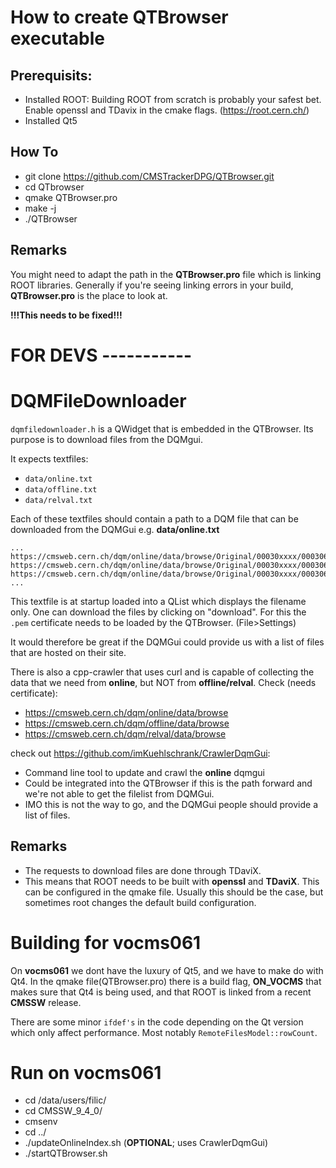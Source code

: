 # How to create QTBrowser executable

## Prerequisits:
* Installed ROOT: Building ROOT from scratch is probably your safest bet. Enable openssl and TDavix in the cmake flags. (https://root.cern.ch/) 
* Installed Qt5


## How To
* git clone https://github.com/CMSTrackerDPG/QTBrowser.git
* cd QTbrowser
* qmake QTBrowser.pro
* make -j
* ./QTBrowser

## Remarks

You might need to adapt the path in the **QTBrowser.pro** file which is linking ROOT libraries.
Generally if you're seeing linking errors in your build, **QTBrowser.pro** is the place to look at. 

**!!!This needs to be fixed!!!**


# FOR DEVS -----------

# DQMFileDownloader

<code>dqmfiledownloader.h</code> is a QWidget that is embedded in the QTBrowser. Its purpose is to download files from the DQMgui.

It expects textfiles: 

* <code>data/online.txt</code>
* <code>data/offline.txt</code>
* <code>data/relval.txt</code>

Each of these textfiles should contain a path to a DQM file that can be downloaded from the DQMGui
e.g. **data/online.txt**

```
...
https://cmsweb.cern.ch/dqm/online/data/browse/Original/00030xxxx/0003060xx/DQM_V0001_TrackingHLTBeamspotStream_R000306029.root
https://cmsweb.cern.ch/dqm/online/data/browse/Original/00030xxxx/0003060xx/DQM_V0001_PixelPhase1_R000306029.root
https://cmsweb.cern.ch/dqm/online/data/browse/Original/00030xxxx/0003060xx/DQM_V0001_SiStrip_R000306029.root
...
```

This textfile is at startup loaded into a QList which displays the filename only.
One can download the files by clicking on "download". For this the <code>.pem</code> certificate needs to be loaded by the QTBrowser. (File>Settings)

It would therefore be great if the DQMGui could provide us with a list of files that are hosted on their site.

There is also a cpp-crawler that uses curl and is capable of collecting the data that we need from **online**, but NOT from **offline/relval**.
Check (needs certificate):

* https://cmsweb.cern.ch/dqm/online/data/browse
* https://cmsweb.cern.ch/dqm/offline/data/browse
* https://cmsweb.cern.ch/dqm/relval/data/browse

check out https://github.com/imKuehlschrank/CrawlerDqmGui: 

* Command line tool to update and crawl the **online** dqmgui
* Could be integrated into the QTBrowser if this is the path forward and we're not able to get the filelist from DQMGui.
* IMO this is not the way to go, and the DQMGui people should provide a list of files.


## Remarks
* The requests to download files are done through TDaviX.
* This means that ROOT needs to be built with **openssl** and **TDaviX**. This can be configured in the qmake file. Usually this should be the case, but sometimes root changes the default build configuration.


# Building for vocms061

On **vocms061** we dont have the luxury of Qt5, and we have to make do with Qt4.
In the qmake file(QTBrowser.pro) there is a build flag, **ON_VOCMS** that makes sure that Qt4 is being used, and that ROOT is linked from a recent **CMSSW** release.

There are some minor <code>ifdef's</code> in the code depending on the Qt version which only affect performance. Most notably <code>RemoteFilesModel::rowCount</code>.

# Run on vocms061

* cd /data/users/filic/
* cd CMSSW_9_4_0/
* cmsenv
* cd ../
* ./updateOnlineIndex.sh (**OPTIONAL**; uses CrawlerDqmGui)
* ./startQTBrowser.sh
